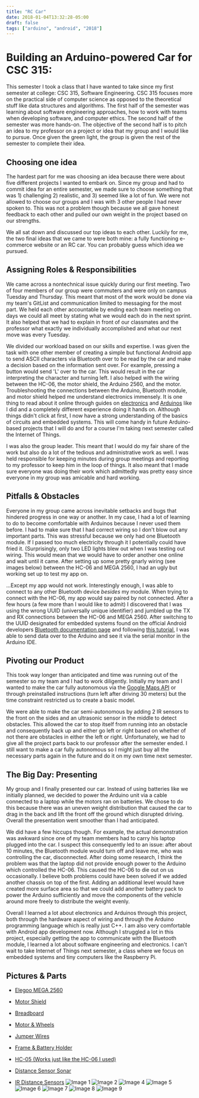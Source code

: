 ```yaml
---
title: "RC Car"
date: 2018-01-04T13:32:28-05:00
draft: false
tags: ["arduino", "android", "2018"]
---
```


# Building an Arduino-powered Car for CSC 315:

This semester I took a class that I have wanted to take since my first
semester at college: CSC 315, Software Engineering. CSC 315 focuses more on
the practical side of computer science as opposed to the theoretical stuff like data structures and algorithms. The first half of the semester was
learning about software engineering approaches, how to work with teams when developing software, and computer ethics.
The second half of the semester was more hands-on. The objective of the second half
is to pitch an idea to my professor on a project or idea that my group and I would
like to pursue. Once given the green light, the group is given the rest of the semester
to complete their idea.

## Choosing one idea

The hardest part for me was choosing an idea because there were about five different projects I wanted to embark on. Since my group and had to commit idea for an entire
semester, we made sure to choose something that was 1) challenging 2) realistic,
and 3) seemed like a lot of fun. We were not allowed to choose our groups and I was
with 3 other people I had never spoken to. This was not a problem though because
we all gave honest feedback to each other and pulled our own weight in the project based on our strengths.

We all sat down and discussed our top ideas to each other. Luckily for me, the
two final ideas that we came to were both mine: a fully functioning e-commerce
website or an RC car. You can probably guess which idea we pursued.

## Assigning Roles & Responsibilities

We came across a nontechnical issue quickly during our first meeting. Two of four members of our group were
commuters and were only on campus Tuesday and Thursday. This meant that most of
the work would be done via my team's GitList and communication limited to messaging
for the most part. We held each other accountable by ending each team meeting on days we could all meet by stating what we would each do in the next sprint.
It also helped that we had to explain in front of our classmates and the professor
what exactly we individually accomplished and what our next move was every Tuesday.

We divided our workload based on our skills and expertise. I was given the task
with one other member of creating a simple but functional Android app to send
ASCII characters via Bluetooth over to be read by the car and make a decision based
on the information sent over. For example, pressing a button would send 'L' over
to the car. This would result in the car interpreting the character and turning left. I also helped with the wiring
between the HC-06, the motor shield, the Arduino 2560, and the motor. Troubleshooting the connections between the Arduino, Bluetooth module, and motor shield helped me understand electronics immensely. It
is one thing to read about it online through guides on [electronics](http://www.instructables.com/class/Electronics-Class/) and [Arduinos](http://www.instructables.com/class/Arduino-Class/)
like I did and a completely different experience doing it hands on. Although things
didn't click at first, I now have a strong understanding of the basics of
circuits and embedded systems. This will come handy in future Arduino-based projects
that I will do and for a course I'm taking next semester called the Internet of Things.

I was also the group leader. This meant that I would do my fair share of the work but also
do a lot of the tedious and administrative work as well. I was held responsible
for keeping minutes during group meetings and reporting to my professor to keep
him in the loop of things. It also meant that I made sure everyone was doing their
work which admittedly was pretty easy since everyone in my group was amicable and hard working.

## Pitfalls & Obstacles

Everyone in my group came across inevitable setbacks and bugs that hindered progress in
one way or another. In my case, I had a lot of learning to do to become comfortable
with Arduinos because I never used them before. I had to make sure that I had correct wiring so
I don't blow out any important parts. This was stressful because we only had one Bluetooth
module. If I passed too much electricity through it I potentially could have fried it.
(Surprisingly, only two LED lights blew out when I was testing out wiring.
This would mean that we would have to order another one online and wait until it came. After
setting up some pretty gnarly wiring (see images below) between the HC-06 and MEGA 2560, I had an ugly
but working set up to test my app on.

...Except my app would not work. Interestingly enough, I was able to connect to any
other Bluetooth device _besides_ my module. When trying to connect with the HC-06, my
app would say paired by not connected. After a few hours (a few more than I would
like to admit) I discovered that I was using the wrong UUID (universally unique identifier) and jumbled up the TX and RX connections between the HC-06 and MEGA 2560.
After switching to the UUID designated for embedded systems found on the official Android
developers [Bluetooth documentation page](https://developer.android.com/reference/android/bluetooth/BluetoothDevice.html) and following [this tutorial,](https://www.youtube.com/watch?v=y8R2C86BIUc&list=PLgCYzUzKIBE8KHMzpp6JITZ2JxTgWqDH2)
I was able to send data over to the Arduino and see it via the serial monitor in the Arduino IDE.

## Pivoting our Product

This took way longer than anticipated and time was running out of the semester so
my team and I had to work diligently. Initially my team and I wanted to make the car
fully autonomous via the [Google Maps API](https://developers.google.com/maps/documentation/directions/intro)
or through preinstalled instructions (turn left after driving 30 meters) but the time
constraint restricted us to create a basic model.

We were able to make the car semi-autonomous by adding 2 IR sensors to the front on the
sides and an ultrasonic sensor in the middle to detect obstacles. This allowed the car
to stop itself from running into an obstacle and consequently back up and either go
left or right based on whether of not there are obstacles in either the left or right.
Unfortunately, we had to give all the project parts back to our professor after the semester ended.
I still want to make a car fully autonomous so I might just buy all the necessary
parts again in the future and do it on my own time next semester.

## The Big Day: Presenting

My group and I finally presented our car. Instead of using batteries like we initially planned,
we decided to power the Arduino unit via a cable connected to a laptop while the
motors ran on batteries. We chose to do this because there was an uneven
weight distribution that caused the car to drag in the back and lift the front off
the ground which disrupted driving. Overall the presentation went smoother than
I had anticipated.

We did have a few hiccups though. For example, the actual demonstration was awkward since one of my team members had to carry his laptop plugged into the car.
I suspect this consequently led to an issue: after about 10 minutes, the Bluetooth module
would turn off and leave me, who was controlling the car, disconnected. After doing some research, I think the problem
was that the laptop did not provide enough power to the Arduino which controlled the HC-06.
This caused the HC-06 to die out on us occasionally. I believe both problems could have
been solved if we added another chassis on top of the first. Adding an additional
level would have created more surface area so that we could add another battery pack
to power the Arduino sufficiently and move the components of the vehicle around more freely to distribute
the weight evenly.

Overall I learned a lot about electronics and Arduinos through this project, both through the
hardware aspect of wiring and through the Arduino programming language which is really just C++. I am
also very comfortable with Android app development now. Although I struggled a lot
in this project, especially getting the app to communicate with the Bluetooth module,
I learned a lot about software engineering and electronics. I can't wait to take
Internet of Things next semester, a class where we focus on embedded systems and
tiny computers like the Raspberry Pi.

## Pictures & Parts

- [Elegoo MEGA 2560](https://www.amazon.com/Board-ATmega2560-ATMEGA16U2-Compatible-Arduino/dp/B01H4ZDYCE/ref=sr_1_2?ie=UTF8&qid=1515287436&sr=8-2&keywords=2560)

- [Motor Shield](https://www.amazon.com/DROK-Controller-H-Bridge-Mega2560-Duemilanove/dp/B00CAG6GX2/ref=sr_1_6?s=industrial&ie=UTF8&qid=1515287469&sr=1-6&keywords=motor+arduino)

- [Breadboard](https://www.amazon.com/eBoot-Experiment-Solderless-Breadboard-400-Points/dp/B01MG5IPUX/ref=sr_1_5?s=industrial&ie=UTF8&qid=1515287539&sr=1-5&keywords=breadboard)

- [Motor & Wheels](https://www.amazon.com/DIYmall-Motor-Geared-Magnetic-Gearbox/dp/B07671HCDZ/ref=sr_1_1?s=industrial&ie=UTF8&qid=1515287596&sr=1-1&keywords=motor+arduino+wheels)

- [Jumper Wires](https://www.amazon.com/Haitronic-Multicolored-Breadboard-Arduino-raspberry/dp/B01LZF1ZSZ/ref=sr_1_3?s=industrial&ie=UTF8&qid=1515287646&sr=1-3&keywords=jumper+wires)

- [Frame & Battery Holder](https://www.amazon.com/DealMux-Motor-Chassis-Encoder-Arduino/dp/B01F0T3I8G/ref=sr_1_2?s=industrial&ie=UTF8&qid=1515287687&sr=8-2&keywords=arduino+car+chasis)

- [HC-05 (Works just like the HC-06 I used)](https://www.amazon.com/dp/B01MQKX7VP/ref=asc_df_B01MQKX7VP5327491/?tag=hyprod-20&creative=395033&creativeASIN=B01MQKX7VP&linkCode=df0&hvadid=167146065113&hvpos=1o1&hvnetw=g&hvrand=8096617673536435054&hvpone=&hvptwo=&hvqmt=&hvdev=c&hvdvcmdl=&hvlocint=&hvlocphy=9007186&hvtargid=pla-362748457327)

- [Distance Sensor Sonar](https://www.amazon.com/SainSmart-HC-SR04-Ranging-Detector-Distance/dp/B004U8TOE6/ref=sr_1_13?s=electronics&ie=UTF8&qid=1515287849&sr=1-13&keywords=distance+sensor)

- [IR Distance Sensors](https://www.amazon.com/OSOYOO-Infrared-Obstacle-Avoidance-Arduino/dp/B01I57HIJ0/ref=sr_1_3?s=electronics&ie=UTF8&qid=1515287890&sr=1-3&keywords=ir+distance)
  ![Image 1](/images/RC/1.png)
  ![Image 2](/images/RC/2.png)
  ![Image 4](/images/RC/4.jpg)
  ![Image 5](/images/RC/5.jpg)
  ![Image 6](/images/RC/6.jpg)
  ![Image 7](/images/RC/7.jpg)
  ![Image 8](/images/RC/8.jpg)
  ![Image 9](/images/RC/9.jpg)
